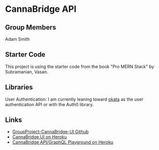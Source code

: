 # CannaBridge API
## Group Members
Adam Smith

## Starter Code
This project is using the starter code from the book "Pro MERN Stack" by Subramanian, Vasan.

## Libraries
User Authentication: I am currently leaning toward [okata](https://developer.okata.com) as the user authentication API or with the Auth0 library.

## Links
* [GroupProject-CannaBridge-UI Github](https://github.ccs.neu.edu/NEU-CS5610-SU20/GroupProject_CannaBridge_UI)
* [CannaBridge UI on Heroku](https://cannabridge-ui-apsmith.herokuapp.com/)
* [CannaBridge API/GraphQL Playground on Heroku](https://cannabridge-api-apsmith.herokuapp.com/graphql)